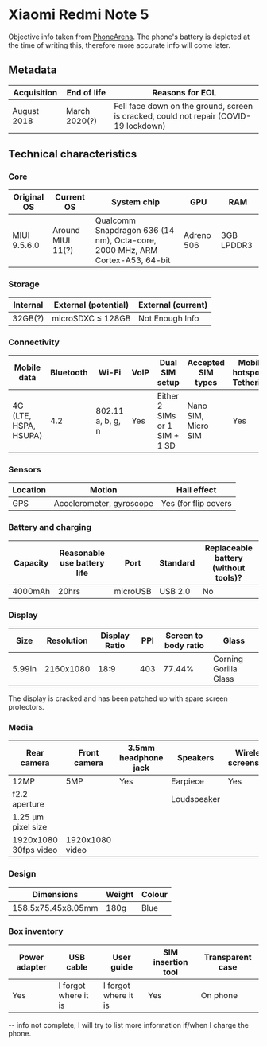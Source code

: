 
# Xiaomi Redmi Note 5

Objective info taken from [PhoneArena](https://www.phonearena.com/phones/Xiaomi-Redmi-Note-5_id10754).
The phone's battery is depleted at the time of writing this, therefore more accurate info will come later.

## Metadata

| Acquisition | End of life   | Reasons for EOL                                                                       |
|-------------|---------------|---------------------------------------------------------------------------------------|
| August 2018 | March 2020(?) | Fell face down on the ground, screen is cracked, could not repair (COVID-19 lockdown) |

## Technical characteristics
### Core

| Original OS  | Current OS        | System chip                                                                       | GPU        | RAM           |
|--------------|-------------------|-----------------------------------------------------------------------------------|------------|---------------|
| MIUI 9.5.6.0 | Around MIUI 11(?) | Qualcomm Snapdragon 636 (14 nm), Octa-core, 2000 MHz, ARM Cortex-A53, 64-bit | Adreno 506 | 3GB LPDDR3 |

### Storage

| Internal | External (potential) | External (current) |
|----------|----------------------|--------------------|
| 32GB(?)  | microSDXC ≤ 128GB    | Not Enough Info    |

### Connectivity

| Mobile data           | Bluetooth | Wi-Fi             | VoIP | Dual SIM setup                | Accepted SIM types  | Mobile hotspot & Tethering |
|-----------------------|-----------|-------------------|------|-------------------------------|---------------------|----------------------------|
| 4G (LTE, HSPA, HSUPA) | 4.2       | 802.11 a, b, g, n | Yes  | Either 2 SIMs or 1 SIM + 1 SD | Nano SIM, Micro SIM | Yes                        |

### Sensors

|Location|Motion|Hall effect|
|---|---|---|
|GPS|Accelerometer, gyroscope|Yes (for flip covers|

### Battery and charging

| Capacity | Reasonable use battery life | Port     | Standard | Replaceable battery (without tools)? |
|----------|-----------------------------|----------|----------|--------------------------------------|
| 4000mAh  | 20hrs                       | microUSB | USB 2.0  | No                                   |

### Display

| Size   | Resolution | Display Ratio | PPI | Screen to body ratio | Glass                 |
|--------|------------|---------------|-----|----------------------|-----------------------|
| 5.99in | 2160x1080  | 18:9          | 403 | 77.44%               | Corning Gorilla Glass |

The display is cracked and has been patched up with spare screen protectors.
### Media

| Rear camera           | Front camera    | 3.5mm headphone jack | Speakers    | Wireless screenshare | FM radio |
|-----------------------|-----------------|----------------------|-------------|----------------------|----------|
| 12MP                  | 5MP             | Yes                  | Earpiece    | Yes                  | Yes      |
| f2.2 aperture         |                 |                      | Loudspeaker |                      |          |
| 1.25 µm pixel size    |                 |                      |             |                      |          |
| 1920x1080 30fps video | 1920x1080 video |                      |             |                      |          |

### Design

| Dimensions         | Weight | Colour |
|--------------------|--------|--------|
| 158.5x75.45x8.05mm | 180g   | Blue   |

### Box inventory

| Power adapter | USB cable            | User guide           | SIM insertion tool | Transparent case |
|---------------|----------------------|----------------------|--------------------|------------------|
| Yes           | I forgot where it is | I forgot where it is | Yes                | On phone         |

-- info not complete; I will try to list more information if/when I charge the phone.